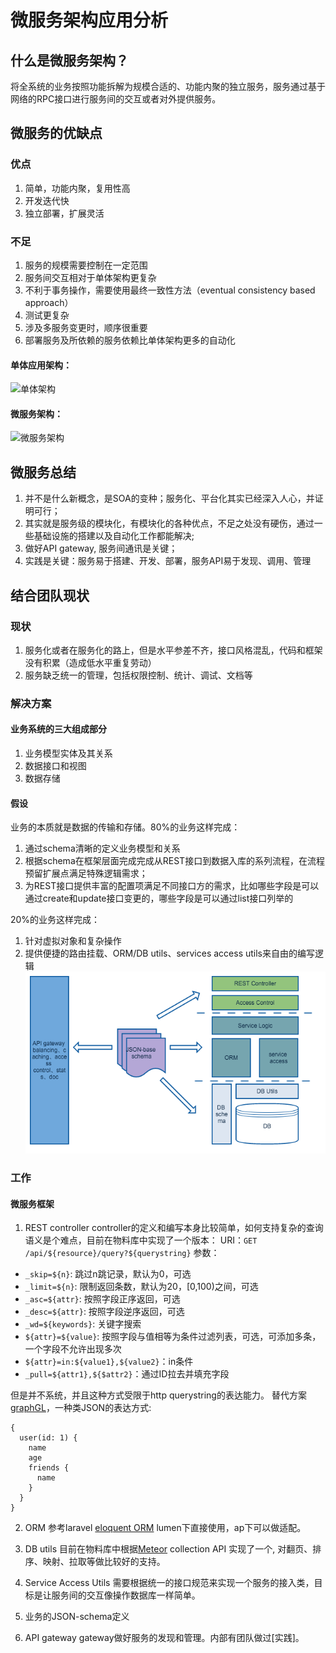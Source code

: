 # 微服务架构应用分析
## 什么是微服务架构？
将全系统的业务按照功能拆解为规模合适的、功能内聚的独立服务，服务通过基于网络的RPC接口进行服务间的交互或者对外提供服务。

## 微服务的优缺点
### 优点
1. 简单，功能内聚，复用性高
2. 开发迭代快
3. 独立部署，扩展灵活

### 不足
1. 服务的规模需要控制在一定范围
2. 服务间交互相对于单体架构更复杂
3. 不利于事务操作，需要使用最终一致性方法（eventual consistency based approach）
4. 测试更复杂
5. 涉及多服务变更时，顺序很重要
6. 部署服务及所依赖的服务依赖比单体架构更多的自动化

#### 单体应用架构：
![单体架构](https://www.nginx.com/wp-content/uploads/2015/05/Graph-01-e1431978090737.png)

#### 微服务架构：
![微服务架构](https://www.nginx.com/wp-content/uploads/2015/05/Graph-031-e1431992337817.png)

## 微服务总结
1. 并不是什么新概念，是SOA的变种；服务化、平台化其实已经深入人心，并证明可行；
2. 其实就是服务级的模块化，有模块化的各种优点，不足之处没有硬伤，通过一些基础设施的搭建以及自动化工作都能解决;
3. 做好API gateway, 服务间通讯是关键；
4. 实践是关键：服务易于搭建、开发、部署，服务API易于发现、调用、管理

## 结合团队现状
### 现状
1. 服务化或者在服务化的路上，但是水平参差不齐，接口风格混乱，代码和框架没有积累（造成低水平重复劳动）
2. 服务缺乏统一的管理，包括权限控制、统计、调试、文档等

### 解决方案
#### 业务系统的三大组成部分
1. 业务模型实体及其关系
2. 数据接口和视图
3. 数据存储

#### 假设
业务的本质就是数据的传输和存储。80%的业务这样完成： 

1. 通过schema清晰的定义业务模型和关系
2. 根据schema在框架层面完成完成从REST接口到数据入库的系列流程，在流程预留扩展点满足特殊逻辑需求；
3. 为REST接口提供丰富的配置项满足不同接口方的需求，比如哪些字段是可以通过create和update接口变更的，哪些字段是可以通过list接口列举的

20%的业务这样完成：  

1. 针对虚拟对象和复杂操作
2. 提供便捷的路由挂载、ORM/DB utils、services access utils来自由的编写逻辑
![Alt text](res/img/msa-arch.png)

### 工作
#### 微服务框架
1. REST controller
controller的定义和编写本身比较简单，如何支持复杂的查询语义是个难点，目前在物料库中实现了一个版本：
URI：`GET /api/${resource}/query?${querystring}`
参数：

* `_skip=${n}`: 跳过n跳记录，默认为0，可选
* `_limit=${n}`: 限制返回条数，默认为20，[0,100)之间，可选
* `_asc=${attr}`: 按照字段正序返回，可选
* `_desc=${attr}`: 按照字段逆序返回，可选
* `_wd=${keywords}`: 关键字搜索
* `${attr}=${value}`: 按照字段与值相等为条件过滤列表，可选，可添加多条，一个字段不允许出现多次
* `${attr}=in:${value1},${value2}`：in条件
* `_pull=${attr1},${$attr2}`：通过ID拉去并填充字段

但是并不系统，并且这种方式受限于http querystring的表达能力。
替代方案[graphGL](https://facebook.github.io/graphql/)，一种类JSON的表达方式:
```
{
  user(id: 1) {
    name
    age
    friends {
      name
    }
  }
}
```

2. ORM
参考laravel [eloquent ORM](http://www.golaravel.com/laravel/docs/5.0/eloquent/)
lumen下直接使用，ap下可以做适配。

3. DB utils
目前在物料库中根据[Meteor](http://docs.meteor.com/#/basic/Mongo-Collection) collection API 实现了一个, 对翻页、排序、映射、拉取等做比较好的支持。

4. Service Access Utils
需要根据统一的接口规范来实现一个服务的接入类，目标是让服务间的交互像操作数据库一样简单。

5. 业务的JSON-schema定义  

6. API gateway
gateway做好服务的发现和管理。内部有团队做过[实践]。
